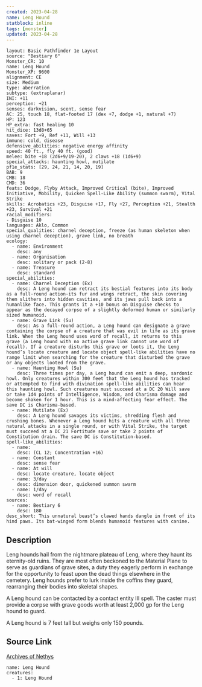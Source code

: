 ```yaml
---
created: 2023-04-28
name: Leng Hound
statblock: inline
tags: [monster]
updated: 2023-04-28
---
```

```statblock
layout: Basic Pathfinder 1e Layout
source: "Bestiary 6"
Monster_CR: 10
name: Leng Hound
Monster_XP: 9600
alignment: CE
size: Medium
type: aberration
subtype: (extraplanar)
INI: +11
perception: +21
senses: darkvision, scent, sense fear
AC: 25, touch 18, flat-footed 17 (dex +7, dodge +1, natural +7)
HP: 123
HP_extra: fast healing 10
hit_dice: 13d8+65
saves: Fort +9, Ref +11, Will +13
immune: cold, disease
defensive_abilities: negative energy affinity
speed: 40 ft., fly 40 ft. (good)
melee: bite +18 (2d6+9/19-20), 2 claws +18 (1d6+9)
special_attacks: haunting howl, mutilate
pf1e_stats: [29, 24, 21, 14, 20, 19]
BAB: 9
CMB: 18
CMD: 36
feats: Dodge, Flyby Attack, Improved Critical (bite), Improved Initiative, Mobility, Quicken Spell-Like Ability (summon swarm), Vital Strike
skills: Acrobatics +23, Disguise +17, Fly +27, Perception +21, Stealth +23, Survival +21
racial_modifiers:
- Disguise 10
languages: Aklo, Common
special_qualities: charnel deception, freeze (as human skeleton when using charnel deception), grave link, no breath
ecology:
  - name: Environment
    desc: any
  - name: Organisation
    desc: solitary or pack (2-8)
  - name: Treasure
    desc: standard
special_abilities:
  - name: Charnel Deception (Ex)
    desc: A Leng hound can retract its bestial features into its body as a full-round action-its fur and wings retract, the skin covering them slithers into hidden cavities, and its jaws pull back into a humanlike face. This grants it a +10 bonus on Disguise checks to appear as the decayed corpse of a slightly deformed human or similarly sized humanoid.
  - name: Grave Link (Su)
    desc: As a full-round action, a Leng hound can designate a grave containing the corpse of a creature that was evil in life as its grave link. When the Leng hound uses word of recall, it returns to this grave (a Leng hound with no active grave link cannot use word of recall). If a creature disturbs this grave or loots it, the Leng hound’s locate creature and locate object spell-like abilities have no range limit when searching for the creature that disturbed the grave or any objects looted from the grave.
  - name: Haunting Howl (Su)
    desc: Three times per day, a Leng hound can emit a deep, sardonic howl. Only creatures within 300 feet that the Leng hound has tracked or attempted to find with divination spell-like abilities can hear this haunting howl. Such creatures must succeed at a DC 20 Will save or take 1d4 points of Intelligence, Wisdom, and Charisma damage and become shaken for 1 hour. This is a mind-affecting fear effect. The save DC is Charisma-based.
  - name: Mutilate (Ex)
    desc: A Leng hound savages its victims, shredding flesh and crushing bones. Whenever a Leng hound hits a creature with all three natural attacks in a single round, or with Vital Strike, the target must succeed at a DC 21 Fortitude save or take 2 points of Constitution drain. The save DC is Constitution-based.
spell-like_abilities:
  - name:
    desc: (CL 12; Concentration +16)
  - name: Constant
    desc: sense fear
  - name: At will
    desc: locate creature, locate object
  - name: 3/day
    desc: dimension door, quickened summon swarm
  - name: 1/day
    desc: word of recall
sources:
  - name: Bestiary 6
    desc: 180
desc_short: This unnatural beast’s clawed hands dangle in front of its hind paws. Its bat-winged form blends humanoid features with canine.
```
## Description
Leng hounds hail from the nightmare plateau of Leng, where they haunt its eternity-old ruins. They are most often beckoned to the Material Plane to serve as guardians of grave sites, a duty they eagerly perform in exchange for the opportunity to feast upon the dead things elsewhere in the cemetery. Leng hounds prefer to lurk inside the coffins they guard, rearranging their bodies into skeletal shapes. 

A Leng hound can be contacted by a contact entity III spell. The caster must provide a corpse with grave goods worth at least 2,000 gp for the Leng hound to guard. 

A Leng hound is 7 feet tall but weighs only 150 pounds.
## Source Link
[Archives of Nethys](https://aonprd.com/MonsterDisplay.aspx?ItemName=Leng%20Hound)
```encounter-table
name: Leng Hound
creatures:
  - 1: Leng Hound
```
